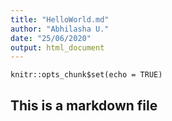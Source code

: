 ```yaml
---
title: "HelloWorld.md"
author: "Abhilasha U."
date: "25/06/2020"
output: html_document
---
```


```{r setup, include=FALSE}
knitr::opts_chunk$set(echo = TRUE)
```

## This is a markdown file
